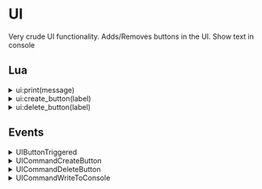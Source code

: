 ﻿# UI

Very crude UI functionality. Adds/Removes buttons in the UI. Show text in
console

## Lua

<details><summary>ui:print(message)</summary><br />
Writes a string to the log shown in the UI.

| Parameter | Type   | Description     |
|:----------|:------:|:----------------|
| message   | string | string to write |

```lua
ui:print("Hello world")
```

This function publishes `UICommandWriteToConsole` event, that is handled by
MainWindow.

This function is aliased as ``print`` (deprecated)
</details>

<details><summary>ui:create_button(label)</summary><br />
Creates a button if it doesn't exist. If it does exist, it is ignored.

| Parameter | Type   | Description |
|:----------|:------:|:------------|
| label     | string |             |

```lua
ui:create_button("Hello UI")
```

This function publishes `UICommandCreateButton` event, that is handled by
MainWindow. `UIButtonTriggered` events will be sent, if the button is pressed.

This function is aliased as ``create_button`` (deprecated)
</details>

<details><summary>ui:delete_button(label)</summary><br />
Deletes a button if it exists.

| Parameter | Type   | Description |
|:----------|:------:|:------------|
| label     | string |             |

```lua
ui:delete_button("Hello UI")
```

This function publishes `UICommandDeleteButton` event, that is handled by MainWindow.

This function is aliased as ``delete_button`` (deprecated)
</details>

## Events

<details><summary>UIButtonTriggered</summary><br />
Is sent every time a button is pressed

| Name            | Type    | Description                                                       |
|:----------------|:-------:|:------------------------------------------------------------------|
| EventType       | string  | `UIButtonTriggered` (constant)                                    |
| Uptime          | integer | Time of when the message was sent via Eventbus (in milliseconds). |
| Text            | string  | Text of the button                                                |

**JSON Example:**
`{"EventType":"UIButtonTriggered","Uptime":1742,"Text":"Hello"}`
</details>

<details><summary>UICommandCreateButton</summary><br />
Create a new button, unless it exists

| Name            | Type    | Description                                                       |
|:----------------|:-------:|:------------------------------------------------------------------|
| EventType       | string  | `UICommandCreateButton` (constant)                                |
| Uptime          | integer | Time of when the message was sent via Eventbus (in milliseconds). |
| Text            | string  | Text of the button                                                |

**JSON Example:**
`{"EventType":"UICommandCreateButton","Uptime":1742,"Text":"Hello"}`
</details>

<details><summary>UICommandDeleteButton</summary><br />
Removes a button again, if it exists

| Name            | Type    | Description                                                       |
|:----------------|:-------:|:------------------------------------------------------------------|
| EventType       | string  | `UICommandDeleteButton` (constant)                                |
| Uptime          | integer | Time of when the message was sent via Eventbus (in milliseconds). |
| Text            | string  | Text of the button                                                |

**JSON Example:**
`{"EventType":"UICommandDeleteButton","Uptime":1742,"Text":"World"}`
</details>

<details><summary>UICommandWriteToConsole</summary><br />
Output something to the console.

| Name            | Type    | Description                                                       |
|:----------------|:-------:|:------------------------------------------------------------------|
| EventType       | string  | `UICommandWriteToConsole` (constant)                              |
| Uptime          | integer | Time of when the message was sent via Eventbus (in milliseconds). |
| Message         | string  | Message                                                           |

**JSON Example:**
`{"EventType":"UICommandWriteToConsole","Uptime":1742,"Message":"Hello World"}`
</details>
